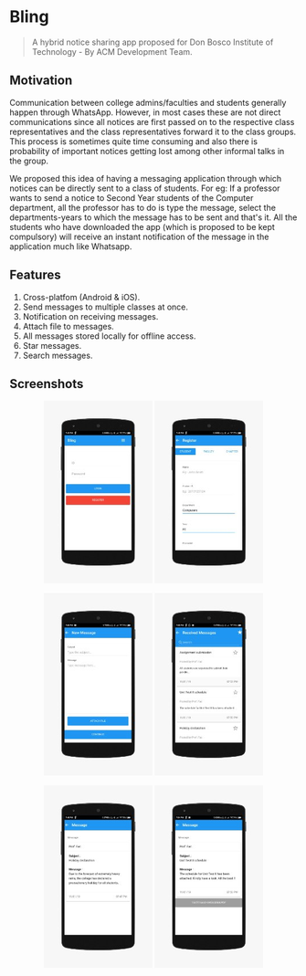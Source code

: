# Bling
> A hybrid notice sharing app proposed for Don Bosco Institute of Technology - By ACM Development Team. 

## Motivation
Communication between college admins/faculties and students generally happen through WhatsApp. 
However, in most cases these are not direct communications since all notices are first passed on to the 
respective class representatives and the class representatives forward it to the class groups. 
This process is sometimes quite time consuming and also there is probability of important notices getting lost 
among other informal talks in the group.


We proposed this idea of having a messaging application through which notices can be directly sent to a class of students.
For eg: If a professor wants to send a notice to Second Year students of the Computer department, all the professor has to
do is type the message, select the departments-years to which the message has to be sent and that's it. 
All the students who have downloaded the app (which is proposed to be kept compulsory) will receive an instant notification of the message in the application much like Whatsapp.

## Features
1. Cross-platfom (Android & iOS).
2. Send messages to multiple classes at once.
3. Notification on receiving messages.
4. Attach file to messages.
5. All messages stored locally for offline access.
6. Star messages.
7. Search messages.

## Screenshots
<p align="middle">
  <img src="https://github.com/acm-dbit/bling/blob/master/Screenshots/login.jpg" />
  <img src="https://github.com/acm-dbit/bling/blob/master/Screenshots/register.jpg" />
</p>
<p align="middle">
  <img src="https://github.com/acm-dbit/bling/blob/master/Screenshots/new-message.jpg" />
  <img src="https://github.com/acm-dbit/bling/blob/master/Screenshots/received-messages.jpg" />
</p>
<p align="middle">
  <img src="https://github.com/acm-dbit/bling/blob/master/Screenshots/view-message.jpg" />
  <img src="https://github.com/acm-dbit/bling/blob/master/Screenshots/view-message-file.jpg" />
</p>
